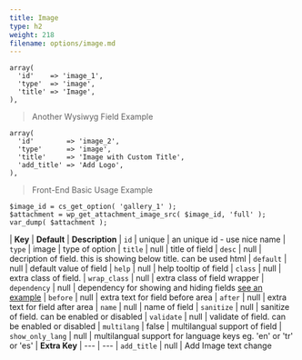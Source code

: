 ```yaml
---
title: Image
type: h2
weight: 218
filename: options/image.md
---
```


```php?start_inline=1
array(
  'id'    => 'image_1',
  'type'  => 'image',
  'title' => 'Image',
),
```

> Another Wysiwyg Field Example

```php?start_inline=1
array(
  'id'        => 'image_2',
  'type'      => 'image',
  'title'     => 'Image with Custom Title',
  'add_title' => 'Add Logo',
),
```

> Front-End Basic Usage Example

```php?start_inline=1
$image_id = cs_get_option( 'gallery_1' );
$attachment = wp_get_attachment_image_src( $image_id, 'full' );
var_dump( $attachment );
```

| **Key**          | **Default** | **Description**
| `id`             | unique      | an unique id - use nice name
| `type`           | image       | type of option
| `title`          | null        | title of field
| `desc`           | null        | decription of field. this is showing below title. can be used html
| `default`        | null        | default value of field
| `help`           | null        | help tooltip of field
| `class`          | null        | extra class of field.
| `wrap_class`     | null        | extra class of field wrapper
| `dependency`     | null        | dependency for showing and hiding fields [see an example](#how-to-use-dependency)
| `before`         | null        | extra text for field before area
| `after`          | null        | extra text for field after area
| `name`           | null        | name of field
| `sanitize`       | null        | sanitize of field. can be enabled or disabled
| `validate`       | null        | validate of field. can be enabled or disabled
| `multilang`      | false       | multilangual support of field
| `show_only_lang` | null        | multilangual support for language keys eg. 'en' or 'tr' or 'es'
| **Extra Key**    | ---         | ---
| `add_title`      | null        | Add Image text change
